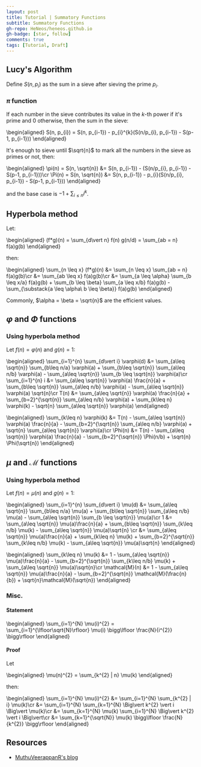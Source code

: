 ```yaml
---
layout: post
title: Tutorial | Summatory Functions
subtitle: Summatory Functions
gh-repo: HeNeos/heneos.github.io
gh-badge: [star, follow]
comments: true
tags: [Tutorial, Draft]
---
```


## Lucy's Algorithm

Define $S(n, p_{i})$ as the sum in a sieve after sieving the prime $p_{i}$.

### $\pi$ function

If each number in the sieve contributes its value in the $k$-th power if it's prime and 0 otherwise, then the sum in the sieve:

\begin{aligned}
S(n, p_{i}) = S(n, p_{i-1}) - p_{i}^{k}(S(n/p_{i}, p_{i-1}) - S(p-1, p_{i-1}))
\end{aligned}

It's enough to sieve until $\sqrt{n}$ to mark all the numbers in the sieve as primes or not, then:

\begin{aligned}
\pi(n) = S(n, \sqrt{n}) &= S(n, p_{i-1}) - (S(n/p_{i}, p_{i-1}) - S(p-1, p_{i-1}))\cr
\Pi(n) = S(n, \sqrt{n}) &= S(n, p_{i-1}) - p_{i}(S(n/p_{i}, p_{i-1}) - S(p-1, p_{i-1}))
\end{aligned}

and the base case is $-1 + \sum_{i\leq n} i^{k}$.

## Hyperbola method

Let:

\begin{aligned}
(f*g)(n) = \sum_{d\vert n} f(n) g(n/d) = \sum_{ab = n} f(a)g(b)
\end{aligned}

then:

\begin{aligned}
\sum_{n \leq x} (f*g)(n) &= \sum_{n \leq x} \sum_{ab = n} f(a)g(b)\cr
&= \sum_{ab \leq x} f(a)g(b)\cr
&= \sum_{a \leq \alpha} \sum_{b \leq x/a} f(a)g(b) + \sum_{b \leq \beta} \sum_{a \leq x/b} f(a)g(b) - \sum_{\substack{a \leq \alpha\\ b \leq \beta}} f(a)g(b)
\end{aligned}

Commonly, $\alpha = \beta = \sqrt{n}$ are the efficient values.

## $\varphi$ and $\Phi$ functions

### Using hyperbola method

Let $f(n) = \varphi(n)$ and $g(n) = 1$:

\begin{aligned}
\sum_{i=1}^{n} \sum_{d\vert i} \varphi(d) &= \sum_{a\leq \sqrt{n}} \sum_{b\leq n/a} \varphi(a) + \sum_{b\leq \sqrt{n}} \sum_{a\leq n/b} \varphi(a) - \sum_{a\leq \sqrt{n}} \sum_{b \leq \sqrt{n}} \varphi(a)\cr
\sum_{i=1}^{n} i &= \sum_{a\leq \sqrt{n}} \varphi(a) \frac{n}{a} + \sum_{b\leq \sqrt{n}} \sum_{a\leq n/b} \varphi(a) - \sum_{a\leq \sqrt{n}} \varphi(a) \sqrt{n}\cr
T(n) &= \sum_{a\leq \sqrt{n}} \varphi(a) \frac{n}{a} + \sum_{b=2}^{\sqrt{n}} \sum_{a\leq n/b} \varphi(a) + \sum_{k\leq n} \varphi(k) - \sqrt{n} \sum_{a\leq \sqrt{n}} \varphi(a)
\end{aligned}

\begin{aligned}
\sum_{k\leq n} \varphi(k) &= T(n) - \sum_{a\leq \sqrt{n}} \varphi(a) \frac{n}{a} - \sum_{b=2}^{\sqrt{n}} \sum_{a\leq n/b} \varphi(a) + \sqrt{n} \sum_{a\leq \sqrt{n}} \varphi(a)\cr
\Phi(n) &= T(n) - \sum_{a\leq \sqrt{n}} \varphi(a) \frac{n}{a} - \sum_{b=2}^{\sqrt{n}} \Phi(n/b) + \sqrt{n} \Phi(\sqrt{n})
\end{aligned}

## $\mu$ and $\mathcal{M}$ functions

### Using hyperbola method

Let $f(n) = \mu(n)$ and $g(n) = 1$:

\begin{aligned}
\sum_{i=1}^{n} \sum_{d\vert i} \mu(d) &= \sum_{a\leq \sqrt{n}} \sum_{b\leq n/a} \mu(a) + \sum_{b\leq \sqrt{n}} \sum_{a\leq n/b} \mu(a) - \sum_{a\leq \sqrt{n}} \sum_{b \leq \sqrt{n}} \mu(a)\cr
1 &= \sum_{a\leq \sqrt{n}} \mu(a)\frac{n}{a} + \sum_{b\leq \sqrt{n}} \sum_{k\leq n/b} \mu(k) - \sum_{a\leq \sqrt{n}} \mu(a)\sqrt{n} \cr
&= \sum_{a\leq \sqrt{n}} \mu(a)\frac{n}{a} + \sum_{k\leq n} \mu(k) + \sum_{b=2}^{\sqrt{n}} \sum_{k\leq n/b} \mu(k) - \sum_{a\leq \sqrt{n}} \mu(a)\sqrt{n}
\end{aligned}

\begin{aligned}
\sum_{k\leq n} \mu(k) &= 1 - \sum_{a\leq \sqrt{n}} \mu(a)\frac{n}{a} - \sum_{b=2}^{\sqrt{n}} \sum_{k\leq n/b} \mu(k) + \sum_{a\leq \sqrt{n}} \mu(a)\sqrt{n}\cr
\mathcal{M}(n) &= 1 - \sum_{a\leq \sqrt{n}} \mu(a)\frac{n}{a} - \sum_{b=2}^{\sqrt{n}} \mathcal{M}(\frac{n}{b}) + \sqrt{n}\mathcal{M}(\sqrt{n})
\end{aligned}

### Misc.

#### Statement

\begin{aligned}
\sum_{i=1}^{N} \mu(i)^{2} = \sum_{i=1}^{\lfloor\sqrt{N}\rfloor} \mu(i) \bigg\lfloor \frac{N}{i^{2}} \bigg\rfloor
\end{aligned}

#### Proof

Let

\begin{aligned}
\mu(n)^{2} = \sum_{k^{2} | n} \mu(k)
\end{aligned}

then:

\begin{aligned}
\sum_{i=1}^{N} \mu(i)^{2} &= \sum_{i=1}^{N} \sum_{k^{2} | i} \mu(k)\cr
&= \sum_{i=1}^{N} \sum_{k=1}^{N} \Big\vert k^{2} \vert i \Big\vert \mu(k)\cr
&= \sum_{k=1}^{N} \mu(k) \sum_{i=1}^{N} \Big\vert k^{2} \vert i \Big\vert\cr
&= \sum_{k=1}^{\sqrt{N}} \mu(k) \bigg\lfloor \frac{N}{k^{2}} \bigg\rfloor
\end{aligned}

## Resources

- [MuthuVeerappanR's blog](http://am-just-a-nobody.blogspot.com/2015/04/metens-function.html)